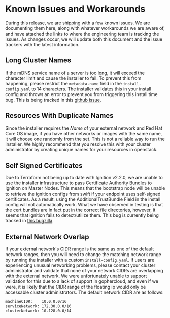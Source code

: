 # Known Issues and Workarounds

During this release, we are shipping with a few known issues. We are documenting them here, along with whatever workarounds we are aware of, and have attached the links to where the engineering team is tracking the issues. As changes occur, we will update both this document and the issue trackers with the latest information.

## Long Cluster Names

If the mDNS service name of a server is too long, it will exceed the character limit and cause the installer to fail. To prevent this from happening, please restrict the `metadata.name` field in the `install-config.yaml` to 14 characters. The installer validates this in your install config and throws an error to prevent you from triggering this install time bug. This is being tracked in this [github issue](https://github.com/openshift/installer/issues/2243).

## Resources With Duplicate Names

Since the installer requires the *Name* of your external network and Red Hat Core OS image, if you have other networks or images with the same name, it will choose one randomly from the set. This is not a reliable way to run the installer. We highly recommend that you resolve this with your cluster administrator by creating unique names for your resources in openstack.

## Self Signed Certificates

Due to Terraform not being up to date with Ignition v2.2.0, we are unable to use the installer infrastructure to pass Certificate Authority Bundles to Ignition on Master Nodes. This means that the bootstrap node will be unable to retrieve the ignition configs from swift if your endpoint uses self-signed certificates. As a result, using the AdditionalTrustBundle Field in the install config will not automatically work. What we have observed in testing is that the cert bundles are in fact put in the correct file directories, however, it seems that ignition fails to detect/utilize them. This bug is currently being tracked in [this bugzilla]( https://bugzilla.redhat.com/show_bug.cgi?id=1735192).

## External Network Overlap

If your external network's CIDR range is the same as one of the default network ranges, then you will need to change the matching network range by running the installer with a custom `install-config.yaml`. If users are experiencing unusual networking problems, please contact your cluster administrator and validate that none of your network CIDRs are overlapping with the external network. We were unfortunately unable to support validation for this due to a lack of support in gophercloud, and even if we were, it is likely that the CIDR range of the floating ip would only be accessable cluster administrators. The default network CIDR
are as follows:

```txt
machineCIDR:    10.0.0.0/16
serviceNetwork: 172.30.0.0/16
clusterNetwork: 10.128.0.0/14
```
